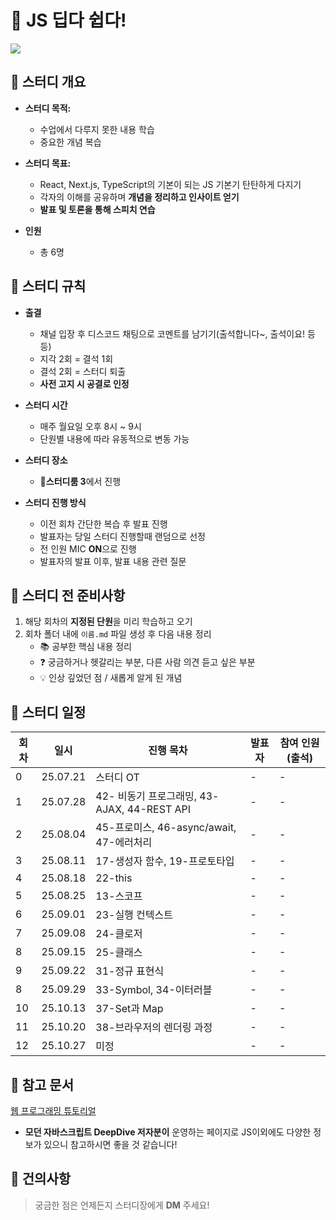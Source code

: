 # 📘 JS 딥다 쉽다!

![](https://velog.velcdn.com/images/wjinss/post/431347e0-8b78-4249-8292-aa90ea18744d/image.png)


## 📌 스터디 개요

- **스터디 목적:**

  - 수업에서 다루지 못한 내용 학습
  - 중요한 개념 복습

- **스터디 목표:**

  - React, Next.js, TypeScript의 기본이 되는 JS 기본기 탄탄하게 다지기
  - 각자의 이해를 공유하며 **개념을 정리하고 인사이트 얻기**
  - **발표 및 토론을 통해 스피치 연습**

- **인원**

  - 총 6명


## 📌 스터디 규칙

- **출결**

  - 채널 입장 후 디스코드 채팅으로 코멘트를 남기기(출석합니다~, 출석이요! 등등)
  - 지각 2회 = 결석 1회
  - 결석 2회 = 스터디 퇴출
  - **사전 고지 시 공결로 인정**

- **스터디 시간**

  - 매주 월요일 오후 8시 ~ 9시
  - 단원별 내용에 따라 유동적으로 변동 가능

- **스터디 장소**

  - **🎪스터디룸 3**에서 진행

- **스터디 진행 방식**
  - 이전 회차 간단한 복습 후 발표 진행
  - 발표자는 당일 스터디 진행할때 랜덤으로 선정
  - 전 인원 MIC **ON**으로 진행
  - 발표자의 발표 이후, 발표 내용 관련 질문


## 📌 스터디 전 준비사항

1. 해당 회차의 **지정된 단원**을 미리 학습하고 오기
2. 회차 폴더 내에 `이름.md` 파일 생성 후 다음 내용 정리
   - 📚 공부한 핵심 내용 정리
   - ❓ 궁금하거나 헷갈리는 부분, 다른 사람 의견 듣고 싶은 부분
   - 💡 인상 깊었던 점 / 새롭게 알게 된 개념


## 📌 스터디 일정

| 회차 | 일시     | 진행 목차                                   | 발표자 | 참여 인원(출석) |
| ---- | -------- | ------------------------------------------- | ------ | --------------- |
| 0    | 25.07.21 | 스터디 OT                                   | -      | -               |
| 1    | 25.07.28 | 42- 비동기 프로그래밍, 43-AJAX, 44-REST API | -      | -               |
| 2    | 25.08.04 | 45-프로미스, 46-async/await, 47-에러처리    | -      | -               |
| 3    | 25.08.11 | 17-생성자 함수, 19-프로토타입               | -      | -               |
| 4    | 25.08.18 | 22-this                                     | -      | -               |
| 5    | 25.08.25 | 13-스코프                                   | -      | -               |
| 6    | 25.09.01 | 23-실행 컨텍스트                            | -      | -               |
| 7    | 25.09.08 | 24-클로저                                   | -      | -               |
| 8    | 25.09.15 | 25-클래스                                   | -      | -               |
| 9    | 25.09.22 | 31-정규 표현식                              | -      | -               |
| 8    | 25.09.29 | 33-Symbol, 34-이터러블                      | -      | -               |
| 10   | 25.10.13 | 37-Set과 Map                                | -      | -               |
| 11   | 25.10.20 | 38-브라우저의 렌더링 과정                   | -      | -               |
| 12   | 25.10.27 | 미정                                        | -      | -               |


## 📌 참고 문서

[웹 프로그래밍 튜토리얼](https://poiemaweb.com/)

- **모던 자바스크립트 DeepDive 저자분이** 운영하는 페이지로 JS이외에도 다양한 정보가 있으니 참고하시면 좋을 것 같습니다!


## 📌 건의사항

> 궁금한 점은 언제든지 스터디장에게 **DM** 주세요!
